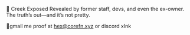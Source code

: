 🚨 Creek Exposed
Revealed by former staff, devs, and even the ex-owner. The truth’s out—and it’s not pretty.

📩gmail me proof at  hex@corefn.xyz or discord xlnk
